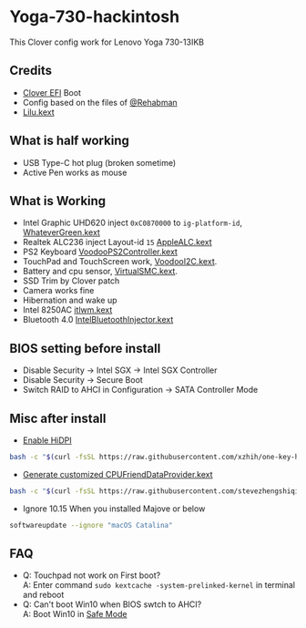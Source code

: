 # Yoga-730-hackintosh

This Clover config work for Lenovo Yoga 730-13IKB

## Credits

* [Clover EFI](https://sourceforge.net/projects/cloverefiboot/files/Bootable_ISO/) Boot
* Config based on the files of [@Rehabman](https://github.com/RehabMan/OS-X-Clover-Laptop-Config)
* [Lilu.kext](https://github.com/acidanthera/Lilu/releases/latest)

## What is half working

* USB Type-C hot plug (broken sometime)
* Active Pen works as mouse

## What is Working

* Intel Graphic UHD620 inject `0xC0870000` to `ig-platform-id`, [WhateverGreen.kext](https://github.com/acidanthera/WhateverGreen/releases/latest)
* Realtek ALC236 inject Layout-id `15` [AppleALC.kext](https://github.com/acidanthera/AppleALC/releases/latest)
* PS2 Keyboard  [VoodooPS2Controller.kext](https://github.com/acidanthera/VoodooPS2/releases/latest)
* TouchPad and TouchScreen work, [VoodooI2C.kext](https://github.com/alexandred/VoodooI2C/releases/latest). 
* Battery and cpu sensor, [VirtualSMC.kext](https://github.com/acidanthera/VirtualSMC/releases/latest). 
* SSD Trim by Clover patch 
* Camera works fine
* Hibernation and wake up
* Intel 8250AC [itlwm.kext](https://github.com/OpenIntelWireless/itlwm/releases/latest)
* Bluetooth 4.0 [IntelBluetoothInjector.kext](https://github.com/OpenIntelWireless/IntelBluetoothFirmware/releases)

## BIOS setting before install

* Disable Security -> Intel SGX -> Intel SGX Controller
* Disable Security -> Secure Boot
* Switch RAID to AHCI in Configuration -> SATA Controller Mode

## Misc after install

* [Enable HiDPI](https://github.com/xzhih/one-key-hidpi)
```bash
bash -c "$(curl -fsSL https://raw.githubusercontent.com/xzhih/one-key-hidpi/master/hidpi.sh)"
```

* [Generate customized CPUFriendDataProvider.kext](https://github.com/stevezhengshiqi/one-key-cpufriend)
```bash
bash -c "$(curl -fsSL https://raw.githubusercontent.com/stevezhengshiqi/one-key-cpufriend/master/one-key-cpufriend.sh)"
```

* Ignore 10.15 When you installed Majove or below
```bash
softwareupdate --ignore "macOS Catalina"
```

## FAQ

- Q: Touchpad not work on First boot?  
  A: Enter command `sudo kextcache -system-prelinked-kernel` in terminal and reboot
- Q: Can't boot Win10 when BIOS swtch to AHCI?  
  A: Boot Win10 in [Safe Mode](https://support.microsoft.com/help/12376) 
